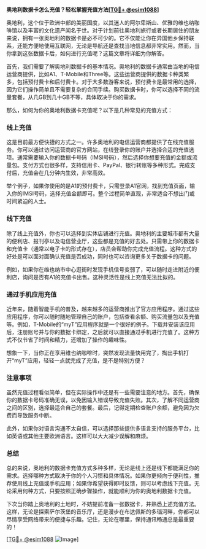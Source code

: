 **奥地利数据卡怎么充值？轻松掌握充值方法[[TG💪+ @esim1088](https://t.me/s/esim1088)]**

奥地利，这个位于欧洲中部的美丽国度，以其迷人的阿尔卑斯山、优雅的维也纳咖啡馆以及丰富的文化遗产闻名于世。对于计划前往奥地利旅行或者长期居住的朋友来说，拥有一张奥地利的数据卡是必不可少的。它不仅能让你在异国他乡保持联系，还能方便地使用互联网，无论是导航还是查找当地信息都非常实用。然而，当你拿到这张数据卡后，如何进行充值呢？这篇文章将详细为你解答。

首先，我们需要了解奥地利数据卡的基本情况。奥地利的数据卡通常由当地的电信运营商提供，比如A1、T-Mobile和Three等。这些运营商提供的数据卡种类繁多，包括预付费卡和后付费卡。对于大多数游客来说，预付费卡是最常用的选择，因为它们操作简单且不需要复杂的合同手续。购买数据卡时，你可以选择不同的流量套餐，从几GB到几十GB不等，具体取决于你的需求。

那么，如何为你的奥地利数据卡充值呢？以下是几种常见的充值方式：

### **线上充值**
这是目前最方便快捷的方式之一。许多奥地利的电信运营商都提供了在线充值服务。你可以通过访问运营商的官方网站，在线登录你的账户并选择合适的充值选项。通常需要输入你的数据卡号码（IMSI号码），然后选择你想要充值的金额或流量包。支付方式也很多样，支持信用卡、PayPal、银行转账等多种形式。完成支付后，充值会在几分钟内生效，非常高效。

举个例子，如果你使用的是A1的预付费卡，只需登录A1官网，找到充值页面，输入你的IMSI号码，选择充值金额即可。整个过程简单直观，非常适合不想出门或时间紧迫的人士。

### **线下充值**
除了线上充值外，你也可以选择到实体店铺进行充值。奥地利的主要城市都有大量的便利店、报刊亭以及电信营业厅，这些都是充值的好去处。只需带上你的数据卡和充值卡（通常以电子卡的形式存在），店员会帮助你完成充值流程。这种方式的好处是可以面对面确认充值是否成功，同时也可以咨询更多关于数据卡的问题。

例如，如果你在维也纳市中心逛街时发现手机信号变弱了，可以随时走进附近的便利店，询问是否有A1的充值卡出售。这种灵活性是线上充值无法比拟的。

### **通过手机应用充值**
近年来，随着智能手机的普及，越来越多的运营商推出了官方应用程序。通过这些应用程序，你可以随时随地管理自己的账户，包括查看余额、购买流量包以及充值等。例如，T-Mobile的“myT”应用程序就是一个很好的例子。下载并安装该应用后，注册账号并与你的数据卡绑定，之后就可以直接通过手机进行充值了。这种方式不仅节省了时间和精力，还增加了操作的趣味性。

想象一下，当你正在享用维也纳咖啡时，突然发现流量快用完了，掏出手机打开“myT”应用，轻轻一点就完成了充值，是不是特别方便？

### **注意事项**
虽然充值过程看似简单，但在实际操作中还是有一些需要注意的地方。首先，确保你的数据卡号码准确无误，以免因输入错误导致充值失败。其次，了解不同运营商之间的区别，选择最适合自己的套餐。最后，记得定期检查账户余额，避免因为欠费而导致服务中断。

此外，如果你对语言沟通不太自信，可以选择那些提供多语言支持的服务平台，比如英语或其他主要欧洲语言。这样可以大大减少误解和麻烦。

### **总结**
总的来说，奥地利的数据卡充值方式多种多样，无论是线上还是线下都能满足你的需求。选择哪种方式取决于你的个人习惯和具体情况。如果你更倾向于便利性，推荐使用线上充值或手机应用；如果你希望获得即时反馈，则可以考虑线下充值。无论采用何种方式，只要按照正确步骤操作，就能顺利为你的奥地利数据卡充值。

下次当你踏上奥地利的土地时，不妨提前准备一张数据卡，并熟悉上述充值方法。这样，无论是探索萨尔茨堡的音乐厅，还是漫步在布达佩斯的多瑙河畔，你都可以尽情享受网络带来的便捷与乐趣。记住，无论在哪里，保持通讯畅通总是最重要的！

[[TG💪+ @esim1088](https://t.me/s/esim1088) ![Image](https://i.postimg.cc/4NQfJmqS/Snipaste-2025-05-13-00-14-12.png)]